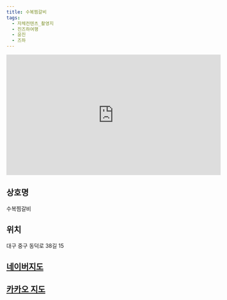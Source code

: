 ```yaml
---
title: 수복찜갈비
tags:
  - 자체컨텐츠_촬영지
  - 진즈하여행
  - 윤진
  - 즈하
---
```

<iframe width="560" height="315" src="https://www.youtube.com/embed/plWWli77fes?si=EXPhFhgezmHX-BcF" title="YouTube video player" frameborder="0" allow="accelerometer; autoplay; clipboard-write; encrypted-media; gyroscope; picture-in-picture; web-share" referrerpolicy="strict-origin-when-cross-origin" allowfullscreen></iframe>


## 상호명
수복찜갈비

## 위치
대구 중구 동덕로 38길 15


## [네이버지도](https://naver.me/53lewCcX)

## [카카오 지도](https://place.map.kakao.com/25037322)